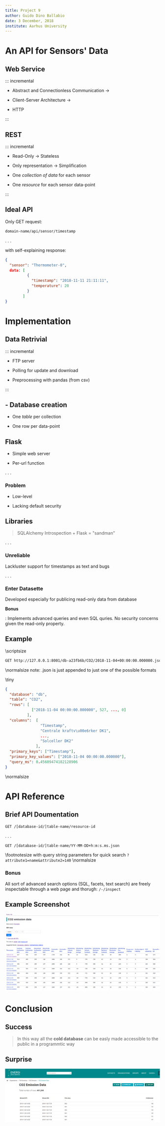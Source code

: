 ```yaml
---
title: Project 9
author: Guido Dino Ballabio
date: 3 December, 2018 
institute: Aarhus University
---
```


# An API for Sensors' Data

## Web Service

<!---
A mechanisms for exchanging data between disparate systems that are not developed --by the same parties.
--->

::: incremental

- Abstract and Connectionless Communication $\rightarrow$

- Client-Server Architecture $\rightarrow$

- HTTP

:::

<!---
So it's just a custom application on top of a database and behind a web server.
--->


## REST

::: incremental

- Read-Only $\rightarrow$ Stateless

- Only representation $\rightarrow$ Simplification

- One *collection of data* for each sensor

- One *resource* for each sensor data-point 

:::

## Ideal API

Only GET request:


```html
domain-name/api/sensor/timestamp
```

. . .

with self-explaining response:

```json
{
  "sensor": "Thermometer-0",
  data: [
          {
            "timestamp": "2018-11-11 21:11:11",
            "temperature": 20
          }
        ]
}
```


# Implementation

## Data Retrivial

::: incremental

- FTP server

- Polling for update and download <!--- daunting task --->

- Preprocessing with pandas (from csv)

:::

## - Database creation 

- One *table* per collection

- One row per data-point

## Flask

- Simple web server

- Per-url function

. . .

### Problem

- Low-level

- Lacking default security

## Libraries

> SQLAlchemy Introspection + Flask = "sandman"

. . .

### Unreliable

Lackluster support for timestamps as text and bugs

. . .


### Enter Datasette

Developed especially for publicing read-only data from database


**Bonus**

: Implements advanced queries and even SQL quries.
  No security concerns given the read-only property.

## Example

\scriptsize
```html
GET http://127.0.0.1:8001/db-a23fb6b/CO2/2018-11-04+00:00:00.000000.json
```
\normalsize
note: .json is just appended to just one of the possible formats

\tiny
```json
{
  "database": "db", 
  "table": "CO2", 
  "rows": [
            ["2018-11-04 00:00:00.000000", 527, ..., 0]
          ], 
  "columns":  [
                "Timestamp", 
                "Centrale kraftv\u00e6rker DK1", 
                ..., 
                "Solceller DK2"
              ],
  "primary_keys": ["Timestamp"], 
  "primary_key_values": ["2018-11-04 00:00:00.000000"], 
  "query_ms": 0.45609474182128906
}
```
\normalsize

# API Reference

## Brief API Doumentation

```html
GET /[database-id/]table-name/resource-id
```

. . .

```html
GET /[database-id/]table-name/YY-MM-DD+h:m:s.ms.json
```

\footnotesize
with query string parameters for quick search `?attribute1=name&attribute2=140`
\normalsize

### Bonus
All sort of advanced search options (SQL, facets, text search) are freely inspectable through a web page and thorugh:
`/-/inspect`

## Example Screenshot

![screenshot](table-view.png)

# Conclusion

## Success

> In this way all the **cold database** can be easly made accessible to the public in a programmtic way

## Surprise

![energinet](energinet.png)

